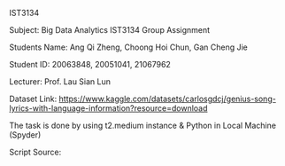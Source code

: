 IST3134

Subject: Big Data Analytics IST3134 Group Assignment

Students Name: Ang Qi Zheng, Choong Hoi Chun, Gan Cheng Jie

Student ID: 20063848, 20051041, 21067962

Lecturer: Prof. Lau Sian Lun 

Dataset Link: https://www.kaggle.com/datasets/carlosgdcj/genius-song-lyrics-with-language-information?resource=download

The task is done by using t2.medium instance & Python in Local Machine (Spyder)

Script Source:

